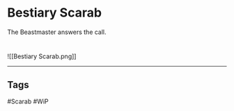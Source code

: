 # Bestiary Scarab
The Beastmaster answers the call.

#
![[Bestiary Scarab.png]]

---
## Tags
#Scarab
#WiP 
